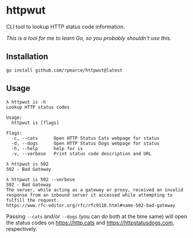 # httpwut

CLI tool to lookup HTTP status code information.

_This is a tool for me to learn Go, so you probably shouldn't use this._

## Installation

```
go install github.com/rpearce/httpwut@latest
```

## Usage

```
λ httpwut is -h
Lookup HTTP status codes

Usage:
  httpwut is [flags]

Flags:
  -c, --cats      Open HTTP Status Cats webpage for status
  -d, --dogs      Open HTTP Status Dogs webpage for status
  -h, --help      help for is
  -v, --verbose   Print status code description and URL

λ httpwut is 502
502 - Bad Gateway

λ httpwut is 502 --verbose
502 - Bad Gateway
The server, while acting as a gateway or proxy, received an invalid response from an inbound server it accessed while attempting to fulfill the request.
https://www.rfc-editor.org/rfc/rfc9110.html#name-502-bad-gateway
```

Passing `--cats` and/or `--dogs` (you can do both at the time same) will open
the status codes on https://http.cats and https://httpstatusdogs.com,
respectively.
